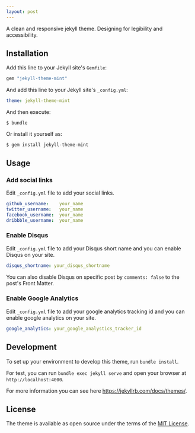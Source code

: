 ```yaml
---
layout: post
---
```


A clean and responsive jekyll theme. Designing for legibility and accessibility.

## Installation

Add this line to your Jekyll site's `Gemfile`:


```ruby
gem "jekyll-theme-mint"
```

And add this line to your Jekyll site's `_config.yml`:

```yaml
theme: jekyll-theme-mint
```

And then execute:

    $ bundle

Or install it yourself as:

    $ gem install jekyll-theme-mint

## Usage

### Add social links

Edit `_config.yml` file to add your social links.

```yaml
github_username:    your_name
twitter_username:   your_name
facebook_username:  your_name
dribbble_username:  your_name
```

### Enable Disqus

Edit `_config.yml` file to add your Disqus short name and you can enable Disqus on your site.

```yaml
disqus_shortname: your_disqus_shortname
```

You can also disable Disqus on specific post by `comments: false` to the post's Front Matter.

### Enable Google Analytics

Edit `_config.yml` file to add your google analytics tracking id and you can enable google analytics on your site.

```yaml
google_analytics: your_google_analystics_tracker_id
```


## Development

To set up your environment to develop this theme, run `bundle install`.

For test, you can run `bundle exec jekyll serve` and open your browser at `http://localhost:4000`.

For more information you can see here <https://jekyllrb.com/docs/themes/>.

## License

The theme is available as open source under the terms of the [MIT License](https://opensource.org/licenses/MIT).
